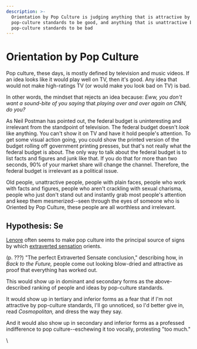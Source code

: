 ```yaml
---
description: >-
  Orientation by Pop Culture is judging anything that is attractive by
  pop-culture standards to be good, and anything that is unattractive by
  pop-culture standards to be bad
---
```


# Orientation by Pop Culture

Pop culture, these days, is mostly defined by television and music videos. If an idea looks like it would play well on TV, then it's good. Any idea that would not make high-ratings TV (or would make you look bad on TV) is bad.

In other words, the mindset that rejects an idea because: _Eww, you don't want a sound-bite of you saying_ that _playing over and over again on CNN, do you?_

As Neil Postman has pointed out, the federal budget is uninteresting and irrelevant from the standpoint of television. The federal budget doesn't _look_ like anything. You can't show it on TV and have it hold people's attention. To get some visual action going, you could show the printed version of the budget rolling off government printing presses, but that's not really what the federal budget is about. The only way to talk about the federal budget is to list facts and figures and junk like that. If you do that for more than two seconds, 90% of your market share will change the channel. Therefore, the federal budget is irrelevant as a political issue.

Old people, unattractive people, people with plain faces, people who work with facts and figures, people who aren't crackling with sexual charisma, people who just don't stand out and instantly grab most people's attention and keep them mesmerized--seen through the eyes of someone who is Oriented by Pop Culture, these people are all worthless and irrelevant.

## Hypothesis: Se

[Lenore](../../people-and-systems/lenore-thomson/) often seems to make pop culture into the principal source of signs by which [extraverted sensation](../../fundamentals/function-attitude/perception/sensation/extraverted-sensation-se.md) orients.

(p. ???) "The perfect Extraverted Sensate conclusion," describing how, in _Back to the Future,_ people come out looking blow-dried and attractive as proof that everything has worked out.

This would show up in dominant and secondary forms as the above-described ranking of people and ideas by pop-culture standards.

It would show up in tertiary and inferior forms as a fear that if I'm not attractive by pop-culture standards, I'll go unnoticed, so I'd better give in, read _Cosmopolitan,_ and dress the way they say.

And it would also show up in secondary and inferior forms as a professed indifference to pop culture--eschewing it too vocally, protesting "too much."

\
